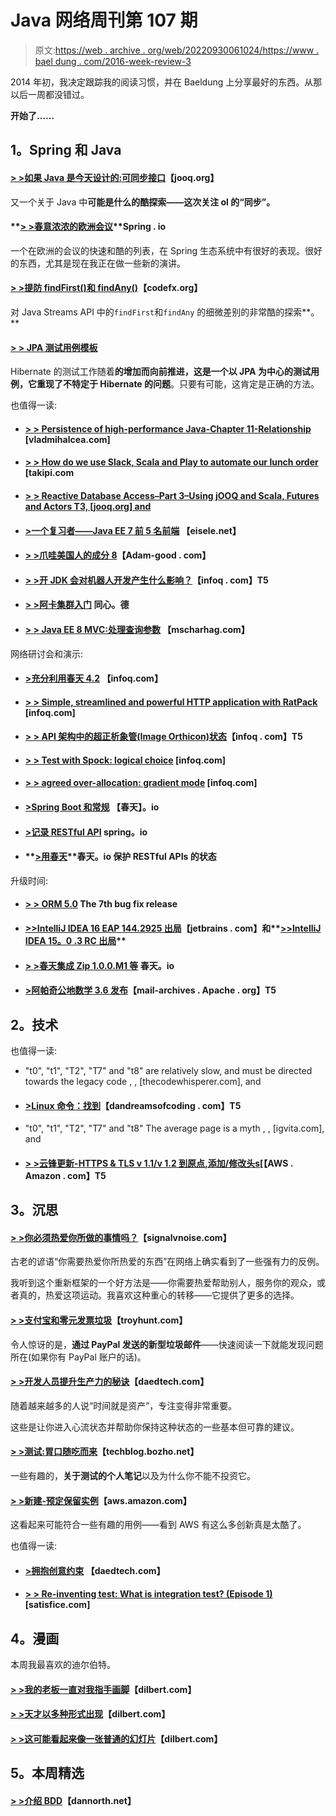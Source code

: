 # Java 网络周刊第 107 期

> 原文:[https://web . archive . org/web/20220930061024/https://www . bael dung . com/2016-week-review-3](https://web.archive.org/web/20220930061024/https://www.baeldung.com/2016-week-review-3)

2014 年初，我决定跟踪我的阅读习惯，并在 Baeldung 上分享最好的东西。从那以后一周都没错过。

**开始了……**

## **1。Spring 和 Java**

#### **[> >如果 Java 是今天设计的:可同步接口](https://web.archive.org/web/20220626104710/http://blog.jooq.org/2016/01/12/if-java-were-designed-today-the-synchronizable-interface/)**【jooq.org】

又一个关于 Java 中**可能是什么的酷探索——这次关注 ol 的“同步”。**

#### **[> >春意浓浓的欧洲会议](https://web.archive.org/web/20220626104710/https://spring.io/blog/2016/01/11/european-conferences-with-strong-spring-content)**Spring . io

一个在欧洲的会议的快速和酷的列表，在 Spring 生态系统中有很好的表现。很好的东西，尤其是现在我正在做一些新的演讲。

#### **[> >提防 findFirst()和 findAny()](https://web.archive.org/web/20220626104710/http://blog.codefx.org/java/stream-findfirst-findany-reduce/)**【codefx.org】

对 Java Streams API 中的`findFirst`和`findAny` 的细微差别的非常酷的探索**。**

#### **[> > JPA 测试用例模板](https://web.archive.org/web/20220626104710/http://in.relation.to/2016/01/14/hibernate-jpa-test-case-template/)**

Hibernate 的测试工作随着**的增加而向前推进，这是一个以 JPA 为中心的测试用例，它重现了不特定于 Hibernate 的问题**。只要有可能，这肯定是正确的方法。

也值得一读:

*   #### [**> > Persistence of high-performance Java-Chapter 11-Relationship**](https://web.archive.org/web/20220626104710/http://vladmihalcea.com/2016/01/11/high-performance-java-persistence-chapter-11-relationships/) [vladmihalcea.com]

*   #### **[> > How do we use Slack, Scala and Play to automate our lunch order](https://web.archive.org/web/20220626104710/http://blog.takipi.com/how-we-used-slack-scala-and-play-to-automate-our-lunch-order/)** [takipi.com

*   #### [> **> Reactive Database Access–Part 3–Using jOOQ and Scala, Futures and Actors** T3, [jooq.org] and](https://web.archive.org/web/20220626104710/http://blog.jooq.org/2016/01/14/reactive-database-access-part-3-using-jooq-with-scala-futures-and-actors/)

*   #### **[>一个复习者——Java EE 7 前 5 名前端](https://web.archive.org/web/20220626104710/http://blog.eisele.net/2016/01/a-refresher-top-5-java-ee-7-frontend.html)** 【eisele.net】

*   #### **[> >爪哇美国人的成分 8](https://web.archive.org/web/20220626104710/http://www.adam-bien.com/roller/abien/entry/the_ingredients_of_java_ee)**【Adam-good . com】

*   #### **[> >开 JDK 会对机器人开发产生什么影响？](https://web.archive.org/web/20220626104710/http://www.infoq.com/news/2016/01/openjdk-android-debate)**【infoq . com】T5

*   #### **[> >阿卡集群入门](https://web.archive.org/web/20220626104710/https://blog.codecentric.de/en/2016/01/getting-started-akka-cluster/)** 同心。德

*   #### **[> > Java EE 8 MVC:处理查询参数](https://web.archive.org/web/20220626104710/http://www.mscharhag.com/java-ee-mvc/query-parameters)** 【mscharhag.com】

网络研讨会和演示:

*   #### **[>充分利用春天 4.2](https://web.archive.org/web/20220626104710/http://www.infoq.com/presentations/testing-spring-4-2)** 【infoq.com】

*   #### [**> > Simple, streamlined and powerful HTTP application with RatPack**](https://web.archive.org/web/20220626104710/http://www.infoq.com/presentations/ratpack-http) [infoq.com]

*   #### **[> > API 架构中的超正析象管(Image Orthicon)状态](https://web.archive.org/web/20220626104710/http://www.infoq.com/presentations/api-io-state)**【infoq . com】T5

*   #### **[> > Test with Spock: logical choice](https://web.archive.org/web/20220626104710/http://www.infoq.com/presentations/testng-groovy-spock)** [infoq.com]

*   #### **[> > agreed over-allocation: gradient mode](https://web.archive.org/web/20220626104710/http://www.infoq.com/presentations/gradle-maven)** [infoq.com]

*   #### **[>Spring Boot 和常规](https://web.archive.org/web/20220626104710/https://spring.io/blog/2016/01/12/springone2gx-2015-replay-spring-boot-and-groovy)** 【春天】。io

*   #### [>**记录 RESTful API**](https://web.archive.org/web/20220626104710/https://spring.io/blog/2016/01/12/springone2gx-2015-replay-documenting-restful-apis) spring。io

*   #### **[>用春天](https://web.archive.org/web/20220626104710/https://spring.io/blog/2016/01/12/springone2gx-2015-replay-the-state-of-securing-restful-apis-with-spring)**春天。io 保护 RESTful APIs 的状态

升级时间:

*   #### **[> > ORM 5.0](https://web.archive.org/web/20220626104710/http://in.relation.to/2016/01/13/hibernate-orm-507-final-release/)** The 7th bug fix release

*   #### **[>>IntelliJ IDEA 16 EAP 144.2925 出局](https://web.archive.org/web/20220626104710/http://blog.jetbrains.com/idea/2016/01/intellij-idea-16-eap-144-2925-is-out/)**【jetbrains . com】和**[>>IntelliJ IDEA 15。0 .3 RC 出局](https://web.archive.org/web/20220626104710/http://blog.jetbrains.com/idea/2016/01/intellij-idea-15-0-3-rc-is-out/)**

*   #### **[> >春天集成 Zip 1.0.0.M1 等](https://web.archive.org/web/20220626104710/https://spring.io/blog/2016/01/12/spring-integration-zip-1-0-0-m1-and-others)** 春天。io

*   #### **[>阿帕奇公地数学 3.6 发布](https://web.archive.org/web/20220626104710/https://mail-archives.apache.org/mod_mbox/www-announce/201601.mbox/%3C568CDA31.3000806%40apache.org%3E)**【mail-archives . Apache . org】T5

## **2。技术**

也值得一读:

*   "t0", "t1", "T2", "T7" and "t8" are relatively slow, and must be directed towards the legacy code , , [thecodewhisperer.com], and
*   #### [>**Linux 命令：找到**](https://web.archive.org/web/20220626104710/http://dandreamsofcoding.com/2016/01/11/linux-commands-find/)【dandreamsofcoding . com】T5

*   "t0", "t1", "T2", "T7" and "t8" The average page is a myth , , [igvita.com], and
*   #### [**> >云锋更新-HTTPS & TLS v 1.1/v 1.2 到原点,添加/修改头**s](https://web.archive.org/web/20220626104710/https://aws.amazon.com/blogs/aws/cloudfront-update-https-tls-v1-1v1-2-to-the-origin-addmodify-headers/)[【AWS . Amazon . com】T5

## **3。沉思**

#### **[> >你必须热爱你所做的事情吗？](https://web.archive.org/web/20220626104710/https://m.signalvnoise.com/do-you-have-to-love-what-you-do-762fa0a50bad#.ryz1k5dmu)**【signalvnoise.com】

古老的谚语“你需要热爱你所热爱的东西”在网络上确实看到了一些强有力的反例。

我听到这个重新框架的一个好方法是——你需要热爱帮助别人，服务你的观众，或者真的，热爱这项运动。我喜欢这种重心的转移——它提供了更多的选择。

#### [> **>支付宝和零元发票垃圾**](https://web.archive.org/web/20220626104710/https://www.troyhunt.com/2016/01/paypal-and-zero-dollar-invoice-spam.html)【troyhunt.com】

令人惊讶的是，**通过 PayPal 发送的新型垃圾邮件**——快速阅读一下就能发现问题所在(如果你有 PayPal 账户的话)。

#### **[> >开发人员提升生产力的秘诀](https://web.archive.org/web/20220626104710/http://www.daedtech.com/developer-tips-sublime-productivity/)**【daedtech.com】

随着越来越多的人说“时间就是资产”，专注变得非常重要。

这些是让你进入心流状态并帮助你保持这种状态的一些基本但可靠的建议。

#### **[> >测试:胃口随吃而来](https://web.archive.org/web/20220626104710/http://techblog.bozho.net/testing-appetite-comes-with-eating/)**【techblog.bozho.net】

一些有趣的，**关于测试的个人笔记**以及为什么你不能不投资它。

#### **[> >新建-预定保留实例](https://web.archive.org/web/20220626104710/https://aws.amazon.com/blogs/aws/new-scheduled-reserved-instances/)**【aws.amazon.com】

这看起来可能符合一些有趣的用例——看到 AWS 有这么多创新真是太酷了。

也值得一读:

*   #### **[>拥抱创意约束](https://web.archive.org/web/20220626104710/http://www.daedtech.com/embracing-creative-constraints/)** 【daedtech.com】

*   #### **[> > Re-inventing test: What is integration test? (Episode 1)](https://web.archive.org/web/20220626104710/http://www.satisfice.com/blog/archives/1570)** [satisfice.com]

## **4。漫画**

本周我最喜欢的迪尔伯特。

#### **[> >我的老板一直对我指手画脚](https://web.archive.org/web/20220626104710/http://dilbert.com/strip/2011-09-23)**【dilbert.com】

#### **[> >天才以多种形式出现](https://web.archive.org/web/20220626104710/http://dilbert.com/strip/2011-09-19)**【dilbert.com】

#### **[> >这可能看起来像一张普通的幻灯片](https://web.archive.org/web/20220626104710/http://dilbert.com/strip/2011-09-27)**【dilbert.com】

## **5。本周精选**

#### **[> >介绍 BDD](https://web.archive.org/web/20220626104710/http://dannorth.net/introducing-bdd/)**【dannorth.net】